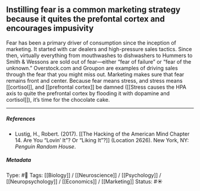 ## Instilling fear is a common marketing strategy because it quites the prefontal cortex and encourages impusivity # 

Fear has been a primary driver of consumption since the inception of marketing. It started with car dealers and high-pressure sales tactics. Since then, virtually everything from mouthwashes to dishwashers to Hummers to Smith & Wessons are sold out of fear—either “fear of failure” or “fear of the unknown.” Overstock.com and Groupon are examples of driving sales through the fear that you might miss out. Marketing makes sure that fear remains front and center. Because fear means stress, and stress means [[cortisol]], and [[prefrontal cortex]] be damned ([[Stress causes the HPA axis to quite the prefrontal cortex by flooding it with dopamine and cortisol]]), it’s time for the chocolate cake.

___

##### References

- Lustig, H., Robert. (2017). [[The Hacking of the American Mind Chapter 14. Are You “Lovin’ It”? Or “Liking It”?]] (Location 2626). New York, NY: _Penguin Random House_.

##### Metadata

Type: #🔴 
Tags: [[Biology]] / [[Neuroscience]] / [[Psychology]] / [[Neuropsychology]] / [[Economics]] / [[Marketing]]
Status: #☀️ 